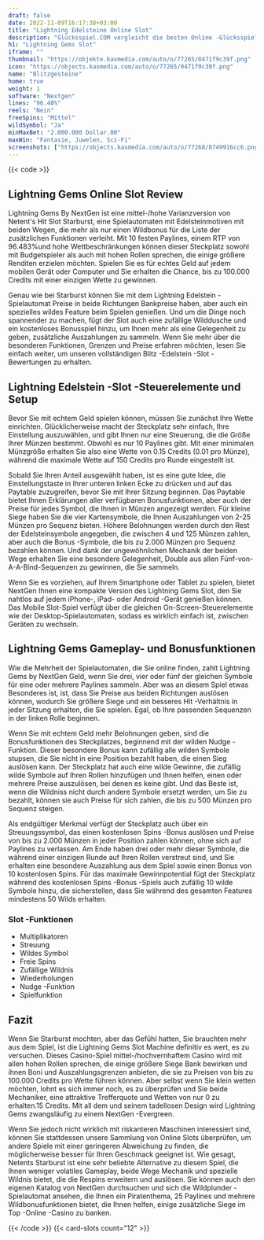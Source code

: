 ```yaml
---
draft: false
date: 2022-11-09T16:17:38+03:00
title: "Lightning Edelsteine Online Slot"
description: "Glücksspiel.COM vergleicht die besten Online -Glücksspiel -Sites und -spiele der Kanada.  Unabhängige Produktbewertungen und exklusive Anmeldeangebote. Jetzt spielen!"
h1: "Lightning Gems Slot"
iframe: ""
thumbnail: "https://objekte.kaxmedia.com/auto/o/77265/0471f9c39f.png"
icon: "https://objects.kaxmedia.com/auto/o/77265/0471f9c39f.png"
name: "Blitzgesteine"
home: true
weight: 1
software: "Nextgen"
lines: "96.48%"
reels: "Nein"
freeSpins: "Mittel"
wildSymbol: "Ja"
minMaxBet: "2.000.000 Dollar.00"
maxWin: "Fantasie, Juwelen, Sci-Fi"
screenshots: ["https://objects.kaxmedia.com/auto/o/77268/8749916cc6.png"]
---
```


{{< code >}}<h2>Lightning Gems Online Slot Review</h2><p>Lightning Gems By NextGen ist eine mittel-/hohe Varianzversion von Netent's Hit Slot Starburst, eine Spielautomaten mit Edelsteinmotiven mit beiden Wegen, die mehr als nur einen Wildbonus für die Liste der zusätzlichen Funktionen verleiht. Mit 10 festen Paylines, einem RTP von 96.483%und hohe Wettbeschränkungen können dieser Steckplatz sowohl mit Budgetspieler als auch mit hohen Rollen sprechen, die einige größere Renditen erzielen möchten. Spielen Sie es für echtes Geld auf jedem mobilen Gerät oder Computer und Sie erhalten die Chance, bis zu 100.000 Credits mit einer einzigen Wette zu gewinnen.</p><p>Genau wie bei Starburst können Sie mit dem Lightning Edelstein -Spielautomat Preise in beide Richtungen Bankpreise haben, aber auch ein spezielles wildes Feature beim Spielen genießen. Und um die Dinge noch spannender zu machen, fügt der Slot auch eine zufällige Wilddusche und ein kostenloses Bonusspiel hinzu, um Ihnen mehr als eine Gelegenheit zu geben, zusätzliche Auszahlungen zu sammeln. Wenn Sie mehr über die besonderen Funktionen, Grenzen und Preise erfahren möchten, lesen Sie einfach weiter, um unseren vollständigen Blitz -Edelstein -Slot -Bewertungen zu erhalten.</p><h2>Lightning Edelstein -Slot -Steuerelemente und Setup</h2><p>Bevor Sie mit echtem Geld spielen können, müssen Sie zunächst Ihre Wette einrichten. Glücklicherweise macht der Steckplatz sehr einfach, Ihre Einstellung auszuwählen, und gibt Ihnen nur eine Steuerung, die die Größe Ihrer Münzen bestimmt. Obwohl es nur 10 Paylines gibt. Mit einer minimalen Münzgröße erhalten Sie also eine Wette von 0.15 Credits (0.01 pro Münze), während die maximale Wette auf 150 Credits pro Runde eingestellt ist.</p><p>Sobald Sie Ihren Anteil ausgewählt haben, ist es eine gute Idee, die Einstellungstaste in Ihrer unteren linken Ecke zu drücken und auf das Paytable zuzugreifen, bevor Sie mit Ihrer Sitzung beginnen. Das Paytable bietet Ihnen Erklärungen aller verfügbaren Bonusfunktionen, aber auch der Preise für jedes Symbol, die Ihnen in Münzen angezeigt werden. Für kleine Siege haben Sie die vier Kartensymbole, die Ihnen Auszahlungen von 2-25 Münzen pro Sequenz bieten. Höhere Belohnungen werden durch den Rest der Edelsteinsymbole angegeben, die zwischen 4 und 125 Münzen zahlen, aber auch die Bonus -Symbole, die bis zu 2.000 Münzen pro Sequenz bezahlen können. Und dank der ungewöhnlichen Mechanik der beiden Wege erhalten Sie eine besondere Gelegenheit, Double aus allen Fünf-von-A-A-Bind-Sequenzen zu gewinnen, die Sie sammeln.</p><p>Wenn Sie es vorziehen, auf Ihrem Smartphone oder Tablet zu spielen, bietet NextGen Ihnen eine kompakte Version des Lightning Gems Slot, den Sie nahtlos auf jedem iPhone-, iPad- oder Android -Gerät genießen können. Das Mobile Slot-Spiel verfügt über die gleichen On-Screen-Steuerelemente wie der Desktop-Spielautomaten, sodass es wirklich einfach ist, zwischen Geräten zu wechseln.</p><h2>Lightning Gems Gameplay- und Bonusfunktionen</h2><p>Wie die Mehrheit der Spielautomaten, die Sie online finden, zahlt Lightning Gems by NextGen Geld, wenn Sie drei, vier oder fünf der gleichen Symbole für eine oder mehrere Paylines sammeln. Aber was an diesem Spiel etwas Besonderes ist, ist, dass Sie Preise aus beiden Richtungen auslösen können, wodurch Sie größere Siege und ein besseres Hit -Verhältnis in jeder Sitzung erhalten, die Sie spielen. Egal, ob Ihre passenden Sequenzen in der linken Rolle beginnen.</p><p>Wenn Sie mit echtem Geld mehr Belohnungen geben, sind die Bonusfunktionen des Steckplatzes, beginnend mit der wilden Nudge -Funktion. Dieser besondere Bonus kann zufällig alle wilden Symbole stupsen, die Sie nicht in eine Position bezahlt haben, die einen Sieg auslösen kann. Der Steckplatz hat auch eine wilde Gewinne, die zufällig wilde Symbole auf Ihren Rollen hinzufügen und Ihnen helfen, einen oder mehrere Preise auszulösen, bei denen es keine gibt. Und das Beste ist, wenn die Wildniss nicht durch andere Symbole ersetzt werden, um Sie zu bezahlt, können sie auch Preise für sich zahlen, die bis zu 500 Münzen pro Sequenz steigen.</p><p>Als endgültiger Merkmal verfügt der Steckplatz auch über ein Streuungssymbol, das einen kostenlosen Spins -Bonus auslösen und Preise von bis zu 2.000 Münzen in jeder Position zahlen können, ohne sich auf Paylines zu verlassen.  Am Ende haben drei oder mehr dieser Symbole, die während einer einzigen Runde auf Ihren Rollen verstreut sind, und Sie erhalten eine besondere Auszahlung aus dem Spiel sowie einen Bonus von 10 kostenlosen Spins. Für das maximale Gewinnpotential fügt der Steckplatz während des kostenlosen Spins -Bonus -Spiels auch zufällig 10 wilde Symbole hinzu, die sicherstellen, dass Sie während des gesamten Features mindestens 50 Wilds erhalten.</p><h3>
Slot -Funktionen</h3><ul>
<li></span>
Multiplikatoren</li>
<li></span>
Streuung</li>
<li></span>
Wildes Symbol</li>
<li></span>
Freie Spins</li>
<li></span>
Zufällige Wildnis</li>
<li></span>
Wiederholungen</li>
<li></span>
Nudge -Funktion</li>
<li></span>
Spielfunktion</li></ul><h2>Fazit</h2><p>Wenn Sie Starburst mochten, aber das Gefühl hatten, Sie brauchten mehr aus dem Spiel, ist die Lightning Gems Slot Machine definitiv es wert, es zu versuchen. Dieses Casino-Spiel mittel-/hochvernhaftem Casino wird mit allen hohen Rollen sprechen, die einige größere Siege Bank bewirken und ihnen Boni und Auszahlungsgrenzen anbieten, die sie zu Preisen von bis zu 100.000 Credits pro Wette führen können. Aber selbst wenn Sie klein wetten möchten, lohnt es sich immer noch, es zu überprüfen und Sie beide Mechaniker, eine attraktive Trefferquote und Wetten von nur 0 zu erhalten.15 Credits. Mit all dem und seinem tadellosen Design wird Lightning Gems zwangsläufig zu einem NextGen -Evergreen.</p><p>Wenn Sie jedoch nicht wirklich mit riskanteren Maschinen interessiert sind, können Sie stattdessen unsere Sammlung von Online Slots überprüfen, um andere Spiele mit einer geringeren Abweichung zu finden, die möglicherweise besser für Ihren Geschmack geeignet ist. Wie gesagt, Netents Starburst ist eine sehr beliebte Alternative zu diesem Spiel, die Ihnen weniger volatiles Gameplay, beide Wege Mechanik und spezielle Wildnis bietet, die die Respins erweitern und auslösen. Sie können auch den eigenen Katalog von NextGen durchsuchen und sich die Wildplunder -Spielautomat ansehen, die Ihnen ein Piratenthema, 25 Paylines und mehrere Wildbonusfunktionen bietet, die Ihnen helfen, einige zusätzliche Siege im Top -Online -Casino zu banken.</p>{{< /code >}}
 {{< card-slots count="12" >}}